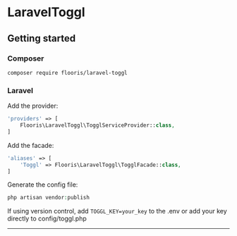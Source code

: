 # LaravelToggl

## Getting started


### Composer

`composer require flooris/laravel-toggl`


### Laravel

Add the provider:
```php
'providers' => [
    Flooris\LaravelToggl\TogglServiceProvider::class,
]
```

Add the facade:
```php
'aliases' => [
    'Toggl' => Flooris\LaravelToggl\TogglFacade::class,
]
```

Generate the config file:
```php
php artisan vendor:publish
```

If using version control, add `TOGGL_KEY=your_key` to the .env or add your key directly to config/toggl.php
***

